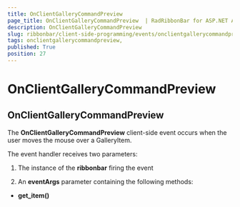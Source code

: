 ```yaml
---
title: OnClientGalleryCommandPreview 
page_title: OnClientGalleryCommandPreview  | RadRibbonBar for ASP.NET AJAX Documentation
description: OnClientGalleryCommandPreview 
slug: ribbonbar/client-side-programming/events/onclientgallerycommandpreview-
tags: onclientgallerycommandpreview,
published: True
position: 27
---
```


# OnClientGalleryCommandPreview 



## OnClientGalleryCommandPreview

The **OnClientGalleryCommandPreview** client-side event occurs when the user moves the mouse over a GalleryItem.

The event handler receives two parameters:

1. The instance of the **ribbonbar** firing the event

1. An **eventArgs** parameter containing the following methods:

* **get_item()**
